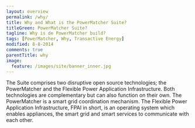 ```yaml
---
layout: overview
permalink: /why/
title: Why and What is the PowerMatcher Suite?
titleGreen: PowerMatcher Suite?
tagline: Why is de PowerMatcher build?
tags: [PowerMatcher, Why, Transactive Energy]
modified: 8-8-2014
comments: true
parentTitle: why
image:
  feature: /images/site/banner_inner.jpg
---
```


The Suite comprises two disruptive open source technologies; the PowerMatcher and the Flexible Power Application Infrastructure. Both technologies are complementary but can also function on their own. The PowerMatcher is a smart grid coordination mechanism. The Flexible Power Application Infrastructure, FPAI in short, is an operating system which enables appliances, the smart grid and smart services to communicate with each other.
